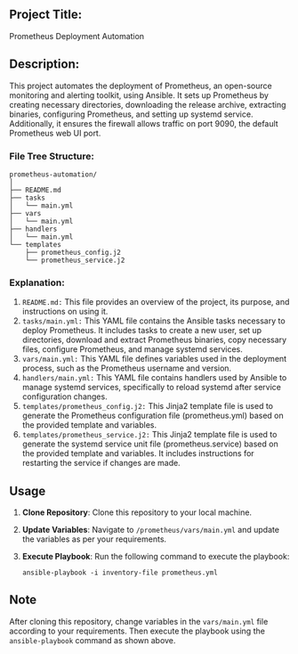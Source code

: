 ## Project Title:
Prometheus Deployment Automation

## Description:
This project automates the deployment of Prometheus, an open-source monitoring and alerting toolkit, using Ansible. It sets up Prometheus by creating necessary directories, downloading the release archive, extracting binaries, configuring Prometheus, and setting up systemd service. Additionally, it ensures the firewall allows traffic on port 9090, the default Prometheus web UI port.

### File Tree Structure:
    prometheus-automation/
    │
    ├── README.md
    ├── tasks
    │   └── main.yml
    ├── vars
    │   └── main.yml
    ├── handlers
    │   └── main.yml
    └── templates
        ├── prometheus_config.j2
        └── prometheus_service.j2

### Explanation:

1. `README.md:` This file provides an overview of the project, its purpose, and instructions on using it.
2. `tasks/main.yml:` This YAML file contains the Ansible tasks necessary to deploy Prometheus. It includes tasks to create a new user, set up directories, download and extract Prometheus binaries, copy necessary files, configure Prometheus, and manage systemd services.
3. `vars/main.yml:` This YAML file defines variables used in the deployment process, such as the Prometheus username and version.
4. `handlers/main.yml:` This YAML file contains handlers used by Ansible to manage systemd services, specifically to reload systemd after service configuration changes.
5. `templates/prometheus_config.j2:` This Jinja2 template file is used to generate the Prometheus configuration file (prometheus.yml) based on the provided template and variables.
6. `templates/prometheus_service.j2:` This Jinja2 template file is used to generate the systemd service unit file (prometheus.service) based on the provided template and variables. It includes instructions for restarting the service if changes are made.

## Usage

1. **Clone Repository**: Clone this repository to your local machine.

2. **Update Variables**: Navigate to `/prometheus/vars/main.yml` and update the variables as per your requirements.

3. **Execute Playbook**: Run the following command to execute the playbook:
    ```
    ansible-playbook -i inventory-file prometheus.yml
    ```

## Note
After cloning this repository, change variables in the `vars/main.yml` file according to your requirements. Then execute the playbook using the `ansible-playbook` command as shown above.
